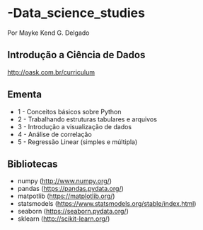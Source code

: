 # -Data_science_studies
Por Mayke Kend G. Delgado

## Introdução a Ciência de Dados

http://oask.com.br/curriculum

## Ementa
- 1 - Conceitos básicos sobre Python
- 2 - Trabalhando estruturas tabulares e arquivos
- 3 - Introdução a visualização de dados
- 4 - Análise de correlação
- 5 - Regressão Linear (simples e múltipla)

## Bibliotecas

- numpy (http://www.numpy.org/)
- pandas (https://pandas.pydata.org/)
- matpotlib (https://matplotlib.org/)
- statsmodels (https://www.statsmodels.org/stable/index.html)
- seaborn (https://seaborn.pydata.org/)
- sklearn (http://scikit-learn.org/)
